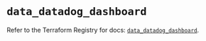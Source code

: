 # `data_datadog_dashboard`

Refer to the Terraform Registry for docs: [`data_datadog_dashboard`](https://registry.terraform.io/providers/datadog/datadog/3.67.0/docs/data-sources/dashboard).

